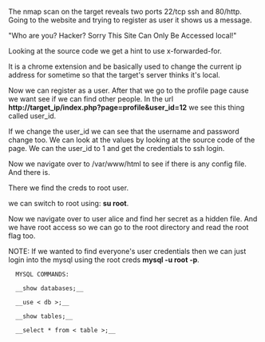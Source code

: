 The nmap scan on the target reveals two ports 22/tcp ssh and 80/http.
Going to the website and trying to register as user it shows us a message.

"Who are you? Hacker? Sorry This Site Can Only Be Accessed local!"

Looking at the source code we get a hint to use x-forwarded-for.

It is a chrome extension and be basically used to change the current ip address for sometime so that the target's server thinks it's local.

Now we can register as a user. After that we go to the profile page cause we want see if we can find other people.
In the url __http://target_ip/index.php?page=profile&user_id=12__ we see this thing called user_id.

If we change the user_id we can see that the username and password change too. We can look at the values by looking at the source code of the page. We can the user_id to 1 and get the credentials to ssh login.

Now we navigate over to /var/www/html to see if there is any config file. And there is.

There we find the creds to root user.

we can switch to root using: __su root__.

Now we navigate over to user alice and find her secret as a hidden file. And we have root access so we can go to the root directory and read the root flag too.

NOTE: If we wanted to find everyone's user credentials then we can just login into the mysql using the root creds
      __mysql -u root -p__.
      
      MYSQL COMMANDS:
      
      __show databases;__
      
      __use < db >;__
      
      __show tables;__
      
      __select * from < table >;__
